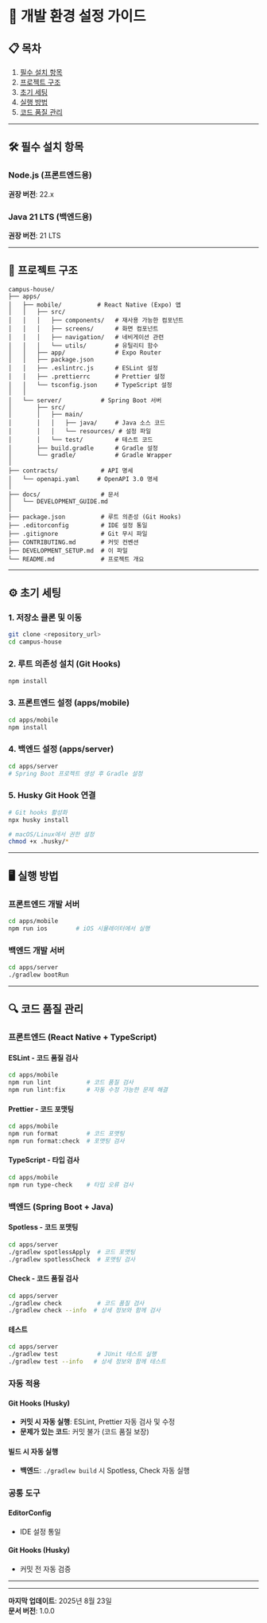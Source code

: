 # 🚀 개발 환경 설정 가이드

## 📋 목차
1. [필수 설치 항목](#필수-설치-항목)
2. [프로젝트 구조](#프로젝트-구조)
3. [초기 세팅](#초기-세팅)
4. [실행 방법](#실행-방법)
5. [코드 품질 관리](#코드-품질-관리)

---

## 🛠️ 필수 설치 항목

### Node.js (프론트엔드용)
**권장 버전**: 22.x

### Java 21 LTS (백엔드용)
**권장 버전**: 21 LTS





---

## 📁 프로젝트 구조

```
campus-house/
├── apps/
│   ├── mobile/          # React Native (Expo) 앱
│   │   ├── src/
│   │   │   ├── components/   # 재사용 가능한 컴포넌트
│   │   │   ├── screens/      # 화면 컴포넌트
│   │   │   ├── navigation/   # 네비게이션 관련
│   │   │   └── utils/        # 유틸리티 함수
│   │   ├── app/              # Expo Router
│   │   ├── package.json
│   │   ├── .eslintrc.js      # ESLint 설정
│   │   ├── .prettierrc       # Prettier 설정
│   │   └── tsconfig.json     # TypeScript 설정
│   │
│   └── server/           # Spring Boot 서버
│       ├── src/
│       │   ├── main/
│       │   │   ├── java/     # Java 소스 코드
│       │   │   └── resources/ # 설정 파일
│       │   └── test/         # 테스트 코드
│       ├── build.gradle      # Gradle 설정
│       └── gradle/           # Gradle Wrapper
│
├── contracts/            # API 명세
│   └── openapi.yaml     # OpenAPI 3.0 명세
│
├── docs/                 # 문서
│   └── DEVELOPMENT_GUIDE.md
│
├── package.json          # 루트 의존성 (Git Hooks)
├── .editorconfig         # IDE 설정 통일
├── .gitignore            # Git 무시 파일
├── CONTRIBUTING.md       # 커밋 컨벤션
├── DEVELOPMENT_SETUP.md  # 이 파일
└── README.md             # 프로젝트 개요
```

---

## ⚙️ 초기 세팅

### 1. 저장소 클론 및 이동
```bash
git clone <repository_url>
cd campus-house
```

### 2. 루트 의존성 설치 (Git Hooks)
```bash
npm install
```

### 3. 프론트엔드 설정 (apps/mobile)
```bash
cd apps/mobile
npm install
```

### 4. 백엔드 설정 (apps/server)
```bash
cd apps/server
# Spring Boot 프로젝트 생성 후 Gradle 설정
```

### 5. Husky Git Hook 연결
```bash
# Git hooks 활성화
npx husky install

# macOS/Linux에서 권한 설정
chmod +x .husky/*
```



---

## 🖥️ 실행 방법

### 프론트엔드 개발 서버
```bash
cd apps/mobile
npm run ios        # iOS 시뮬레이터에서 실행
```

### 백엔드 개발 서버
```bash
cd apps/server
./gradlew bootRun
```

---

## 🔍 코드 품질 관리

### 프론트엔드 (React Native + TypeScript)

#### ESLint - 코드 품질 검사
```bash
cd apps/mobile
npm run lint          # 코드 품질 검사
npm run lint:fix      # 자동 수정 가능한 문제 해결
```

#### Prettier - 코드 포맷팅
```bash
cd apps/mobile
npm run format        # 코드 포맷팅
npm run format:check  # 포맷팅 검사
```

#### TypeScript - 타입 검사
```bash
cd apps/mobile
npm run type-check    # 타입 오류 검사
```

### 백엔드 (Spring Boot + Java)

#### Spotless - 코드 포맷팅
```bash
cd apps/server
./gradlew spotlessApply  # 코드 포맷팅
./gradlew spotlessCheck  # 포맷팅 검사
```

#### Check - 코드 품질 검사
```bash
cd apps/server
./gradlew check          # 코드 품질 검사
./gradlew check --info  # 상세 정보와 함께 검사
```

#### 테스트
```bash
cd apps/server
./gradlew test           # JUnit 테스트 실행
./gradlew test --info   # 상세 정보와 함께 테스트
```

### 자동 적용

#### Git Hooks (Husky)
- **커밋 시 자동 실행**: ESLint, Prettier 자동 검사 및 수정
- **문제가 있는 코드**: 커밋 불가 (코드 품질 보장)

#### 빌드 시 자동 실행
- **백엔드**: `./gradlew build` 시 Spotless, Check 자동 실행

### 공통 도구

#### EditorConfig
- IDE 설정 통일

#### Git Hooks (Husky)
- 커밋 전 자동 검증

---





---

**마지막 업데이트**: 2025년 8월 23일  
**문서 버전**: 1.0.0
